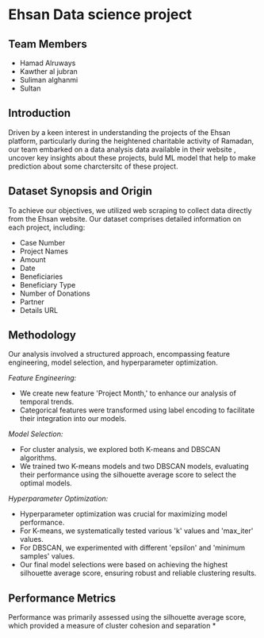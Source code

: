# Ehsan Data science project

## Team Members

* Hamad Alruways
* Kawther al jubran
* Suliman alghanmi
* Sultan

## Introduction

Driven by a keen interest in understanding the projects of the Ehsan platform, particularly during the heightened charitable activity of Ramadan, our team embarked on a data analysis data available in their website , uncover key insights about these projects, buld ML model that help to make prediction about  some charctersitc of these project.

## Dataset Synopsis and Origin

To achieve our objectives, we utilized web scraping to collect data directly from the Ehsan website. Our dataset comprises detailed information on each project, including:

* Case Number
* Project Names
* Amount
* Date
* Beneficiaries
* Beneficiary Type
* Number of Donations
* Partner
* Details URL



## Methodology

Our analysis involved a structured approach, encompassing feature engineering, model selection, and hyperparameter optimization.

*Feature Engineering:*

* We create new feature 'Project Month,' to enhance our analysis of temporal trends.
* Categorical features were transformed using label encoding to facilitate their integration into our models.

*Model Selection:*

* For cluster analysis, we explored both K-means and DBSCAN algorithms.
* We trained two K-means models and two DBSCAN models, evaluating their performance using the silhouette average score to select the optimal models.

*Hyperparameter Optimization:*

* Hyperparameter optimization was crucial for maximizing model performance.
* For K-means, we systematically tested various 'k' values and 'max_iter' values.
* For DBSCAN, we experimented with different 'epsilon' and 'minimum samples' values.
* Our final model selections were based on achieving the highest silhouette average score, ensuring robust and reliable clustering results.

## Performance Metrics

Performance was primarily assessed using the silhouette average score, which provided a measure of cluster cohesion and separation
*
